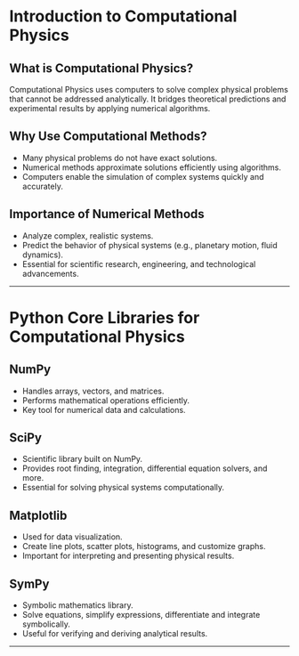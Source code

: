 # Introduction to Computational Physics

## What is Computational Physics?

Computational Physics uses computers to solve complex physical problems that cannot be addressed analytically. 
It bridges theoretical predictions and experimental results by applying numerical algorithms.

## Why Use Computational Methods?

- Many physical problems do not have exact solutions.
- Numerical methods approximate solutions efficiently using algorithms.
- Computers enable the simulation of complex systems quickly and accurately.

## Importance of Numerical Methods

- Analyze complex, realistic systems.
- Predict the behavior of physical systems (e.g., planetary motion, fluid dynamics).
- Essential for scientific research, engineering, and technological advancements.
---
# Python Core Libraries for Computational Physics

## NumPy
- Handles arrays, vectors, and matrices.
- Performs mathematical operations efficiently.
- Key tool for numerical data and calculations.

## SciPy
- Scientific library built on NumPy.
- Provides root finding, integration, differential equation solvers, and more.
- Essential for solving physical systems computationally.

## Matplotlib
- Used for data visualization.
- Create line plots, scatter plots, histograms, and customize graphs.
- Important for interpreting and presenting physical results.

## SymPy
- Symbolic mathematics library.
- Solve equations, simplify expressions, differentiate and integrate symbolically.
- Useful for verifying and deriving analytical results.
---
